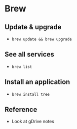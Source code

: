 # Brew

## Update & upgrade
* `brew update && brew upgrade`

## See all services
* `brew list`

## Install an application
* `brew install tree`

## Reference
* Look at gDrive notes
